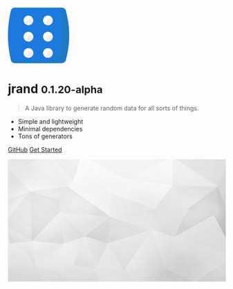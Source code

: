 <!-- _coverpage.md -->

![logo](_media/logoonly.svg)

# jrand <small>0.1.20-alpha</small>

> A Java library to generate random data for all sorts of things. 

- Simple and lightweight 
- Minimal dependencies
- Tons of generators

[GitHub](https://github.com/xdrop/jrand/)
[Get Started](#jrand)

![](_media/bg.jpg)
